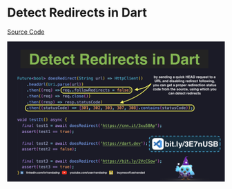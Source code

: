 # Detect Redirects in Dart

[Source Code](detect-redirects-in-dart.dart)

![](detect-redirects-in-dart.jpg)
